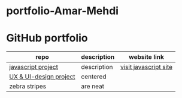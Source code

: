 # portfolio-Amar-Mehdi





# GitHub portfolio



| repo        |  description  |  website link |
| ------------- |-------------| -------------| 
| [javascript project](https://github.com/amariths/javascript-project)  | description |[visit javascript site](https://amariths.github.io/javascript-project/)|
| [UX & UI-design project](https://github.com/amariths/UX-UI-projekt)     | centered      |  |
| zebra stripes | are neat      | 
